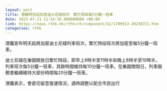 ```yaml
---
layout: post
title: 港鐵明天起加密迪士尼綫班次　繁忙時段每5分鐘一班車
date: 2023-07-21 11:54:35.000000000 +08:00
link: https://news.rthk.hk/rthk/ch/component/k2/1709913-20230721.htm
categories: rthk
---
```


港鐵宣布明天起將加密迪士尼綫列車班次，繁忙時段班次將加密至每5分鐘一班車。

迪士尼綫在樂園開放日繁忙時段，即早上9時半至11時半和晚上8時半至10時半，列車班次每5分鐘一班車，其餘時間維持每10分鐘一班車。在樂園關閉日，列車服務會繼續維持大部份時間每20分鐘一班車。

港鐵表示，會密切留意營運情況，適時調整以配合市民出行
